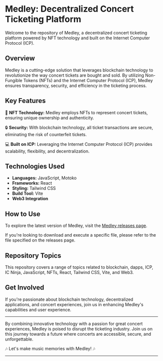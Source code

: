 # Medley: Decentralized Concert Ticketing Platform

Welcome to the repository of Medley, a decentralized concert ticketing platform powered by NFT technology and built on the Internet Computer Protocol (ICP).

## Overview

Medley is a cutting-edge solution that leverages blockchain technology to revolutionize the way concert tickets are bought and sold. By utilizing Non-Fungible Tokens (NFTs) and the Internet Computer Protocol (ICP), Medley ensures transparency, security, and efficiency in the ticketing process.

## Key Features

🎫 **NFT Technology:** Medley employs NFTs to represent concert tickets, ensuring unique ownership and authenticity.

🔒 **Security:** With blockchain technology, all ticket transactions are secure, eliminating the risk of counterfeit tickets.

💻 **Built on ICP:** Leveraging the Internet Computer Protocol (ICP) provides scalability, flexibility, and decentralization.

## Technologies Used

- **Languages:** JavaScript, Motoko
- **Frameworks:** React
- **Styling:** Tailwind CSS
- **Build Tool:** Vite
- **Web3 Integration**

## How to Use

To explore the latest version of Medley, visit the [Medley releases page](https://github.com/Chimkata/Medley/releases).

If you're looking to download and execute a specific file, please refer to the file specified on the releases page.

## Repository Topics

This repository covers a range of topics related to blockchain, dapps, ICP, IC Ninja, JavaScript, NFTs, React, Tailwind CSS, Vite, and Web3.

## Get Involved

If you're passionate about blockchain technology, decentralized applications, and concert experiences, join us in enhancing Medley's capabilities and user experience.

---

By combining innovative technology with a passion for great concert experiences, Medley is poised to disrupt the ticketing industry. Join us on this journey towards a future where concerts are accessible, secure, and unforgettable.

🎶 Let's make music memories with Medley! 🎶

---
